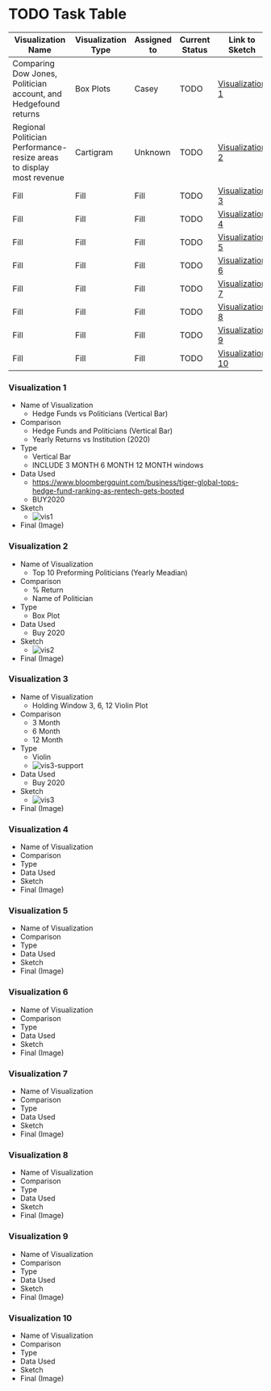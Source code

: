 # TODO Task Table
| Visualization Name| Visualization Type | Assigned to   | Current Status | Link to Sketch | Finished | 
|----------------|---------------|---------------|----------------|-----------|-------------|
| Comparing Dow Jones, Politician account, and Hedgefound returns | Box Plots | Casey  | TODO   |  [Visualization 1](#visualization-1) | <li> [ ] </li>  |
| Regional Politician Performance- resize areas to display most revenue | Cartigram | Unknown  | TODO   |  [Visualization 2](#visualization-2) | <li> [ ] </li>  |
| Fill | Fill | Fill  | TODO   |  [Visualization 3](#visualization-3) | <li> [ ] </li>  |
| Fill | Fill | Fill  | TODO   |  [Visualization 4](#visualization-4) | <li> [ ] </li>  |
| Fill | Fill | Fill  | TODO   |  [Visualization 5](#visualization-5) | <li> [ ] </li>  |
| Fill | Fill | Fill  | TODO   |  [Visualization 6](#visualization-6) | <li> [ ] </li>  |
| Fill | Fill | Fill  | TODO   |  [Visualization 7](#visualization-7) | <li> [ ] </li>  |
| Fill | Fill | Fill  | TODO   |  [Visualization 8](#visualization-8) | <li> [ ] </li>  |
| Fill | Fill | Fill  | TODO   |  [Visualization 9](#visualization-9) | <li> [ ] </li>  |
| Fill | Fill | Fill  | TODO   |  [Visualization 10](#visualization-10) | <li> [ ] </li>  |


### Visualization 1
* Name of Visualization
  * Hedge Funds vs Politicians (Vertical Bar)
* Comparison
  * Hedge Funds and Politicians (Vertical Bar)
  * Yearly Returns vs Institution (2020)
* Type
  * Vertical Bar
  * INCLUDE 3 MONTH 6 MONTH 12 MONTH windows
* Data Used
  * https://www.bloombergquint.com/business/tiger-global-tops-hedge-fund-ranking-as-rentech-gets-booted
  * BUY2020
* Sketch
  * ![vis1](https://user-images.githubusercontent.com/88694775/144730369-dce1958a-b085-468a-8c6c-1cbc73d88721.jpg)
* Final (Image)

### Visualization 2
* Name of Visualization
  * Top 10 Preforming Politicians (Yearly Meadian)
* Comparison
  * % Return
  * Name of Politician 
* Type
  * Box Plot
* Data Used
  * Buy 2020 
* Sketch
  * ![vis2](https://user-images.githubusercontent.com/88694775/144730959-36c5afc5-ccdb-442c-9ecc-fe54d3ae3599.jpg)
* Final (Image)

### Visualization 3
* Name of Visualization
  * Holding Window 3, 6, 12 Violin Plot 
* Comparison
  * 3 Month
  * 6 Month
  * 12 Month
* Type
  * Violin
  * ![vis3-support](https://user-images.githubusercontent.com/88694775/144730994-9ef91802-86b1-4166-873b-d4f3854ad200.jpg)
* Data Used
  * Buy 2020
* Sketch
  * ![vis3](https://user-images.githubusercontent.com/88694775/144731006-d6c26332-e9ce-4c4e-b8e4-49e493b66ccc.jpg)
* Final (Image)

### Visualization 4
* Name of Visualization
* Comparison
* Type
* Data Used
* Sketch
* Final (Image)

### Visualization 5
* Name of Visualization
* Comparison
* Type
* Data Used
* Sketch
* Final (Image)

### Visualization 6
* Name of Visualization
* Comparison
* Type
* Data Used
* Sketch
* Final (Image)

### Visualization 7
* Name of Visualization
* Comparison
* Type
* Data Used
* Sketch
* Final (Image)

### Visualization 8
* Name of Visualization
* Comparison
* Type
* Data Used
* Sketch
* Final (Image)

### Visualization 9
* Name of Visualization
* Comparison
* Type
* Data Used
* Sketch
* Final (Image)

### Visualization 10
* Name of Visualization
* Comparison
* Type
* Data Used
* Sketch
* Final (Image)
